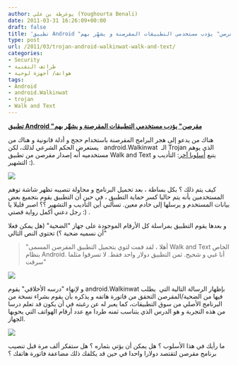 ```yaml
---
author: يوغرطة بن علي (Youghourta Benali)
date: 2011-03-31 16:26:09+00:00
draft: false
title: 'تطبيق Android "مقرصن" يؤدب مستخدمي التطبيقات المقرصنة و يشهِّر بهم '
type: post
url: /2011/03/trojan-android-walkinwat-walk-and-text/
categories:
- Security
- طرائف التقنية
- هواتف/ أجهزة لوحية
tags:
- Android
- android.Walkinwat
- trojan
- Walk and Text
---
```


[**تطبيق Android "مقرصن" يؤدب مستخدمي التطبيقات المقرصنة و يشهِّر بهم**](https://www.it-scoop.com/2011/03/trojan-android-walkinwat-walk-and-text/)


هناك من يدعو إلى هجر البرامج المقرصنة باستخدام حجج و أدلة قانونية و هناك من يستعرض الحكم الشرعي لذلك، لكن   android.Walkinwat  الـ Trojan الذي يوهم مستخدميه أنه إصدار مقرصن من تطبيق Walk and Text يتبع [أسلوبا آخر](http://www.symantec.com/connect/blogs/android-threat-tackles-piracy-using-austere-justice-measures): التأديب و التشهير :).

[![](https://www.it-scoop.com/wp-content/uploads/2011/01/Android-Trojan.jpg)
](https://www.it-scoop.com/2011/03/trojan-android-walkinwat-walk-and-text/)

كيف يتم ذلك ؟ بكل بساطة ، بعد تحميل البرنامج و محاولة تنصيبه تظهر شاشة توهم المستخدمين بأنه يتم حاليا كسر حماية التطبيق ، في حين أن التطبيق يقوم بتجميع بعض بيانات المستخدم و يرسلها إلى خادم معين. تسألني أين التأديب و التشهير ؟؟ اصبر قليلا يا رجل دعني أكمل رواية قصتي :) .

و بعدها يقوم التطبيق بمراسلة كل الأرقام الموجودة على جهاز "الضحية" (هل يمكن فعلا أن نسميه ضحية ؟) تحتوي النص التالي"


<blockquote>"أهلا ، لقد قمت لتوي بتحميل التطبيق المقرصن المسمى Walk and Text الخاص بنظام Android. أنا غبي و شحيح. ثمن التطبيق دولار واحد فقط. لا تسرقوا مثلما سرقت"</blockquote>


[![](https://www.it-scoop.com/wp-content/uploads/2011/03/Walkinwat-msg.jpg)
](https://www.it-scoop.com/2011/03/trojan-android-walkinwat-walk-and-text/)

و لإنهاء "درسه الأخلاقي" يقوم android.Walkinwat بإظهار الرسالة التالية التي  يطلب فيها من الضحية/المقرصن التحقق من فاتورة هاتفه و يذكره بأن يقوم بشراء نسخة من البرنامج الأصلي من سوق التطبيقات، كما يعبر له عن رغبته في أن يكون قد تعلم درسا من هذه التجربة و هو الدرس الذي يتناسب ثمنه طردا مع عدد أرقام الهواتف التي يحويها الجهاز.

[![](https://www.it-scoop.com/wp-content/uploads/2011/03/Walkinwat-msg-2.jpg)
](https://www.it-scoop.com/2011/03/trojan-android-walkinwat-walk-and-text/)

ما رأيك في هذا الأسلوب ؟ هل يمكن أن يؤتي بثماره ؟ هل ستفكر ألف مرة قبل تنصيب برنامج مقرصن لتقتصد دولارا واحدا في حين قد يكلفك ذلك مضاعفة فاتورة هاتفك ؟






